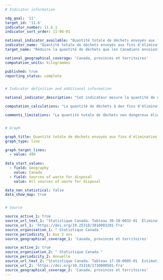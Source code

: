 ```yaml
---
# Indicator information

sdg_goal: '11'
target_id: '11.6'
indicator_number: 11.6.1
indicator_sort_order: 11-06-01

national_indicator_available: "Quantité totale de déchets envoyés aux fins d'élimination par habitant"
indicator_name: "Quantité totale de déchets envoyés aux fins d'élimination par habitant"
target_name: "Réduire la quantité de déchets que les Canadiens envoient à l'élimination d'une valeur de référence de 699 kilogrammes par personne en 2014 à 490 kilogrammes par personne d'ici 2030 (une réduction de 30 %)"

national_geographical_coverage: 'Canada, provinces et territoires'
computation_units: kilogrammes

published: true
reporting_status: complete


# Indicator definition and additional information

national_indicator_description: "Cet indicateur mesure la quantité de déchets à des fins d'éliminations (en kilogrammes) par habitant provenant de sources résidentielles ou non résidentielles."

computation_calculations: "La quantité de déchets à des fins d'éliminations est convertie en kilogramme et disivée par la population pour obtenir une quantité par habitant."

comments_limitations: "La quantité totale de déchets non dangereux éliminés dans des installations d'élimination des déchets publics et privés inclut les déchets exportés à l'extérieur de la province productrice ou à l'extérieur du pays en vue d'être éliminés. Ceci n'inclut pas les déchets éliminés dans des installations d'élimination de déchets dangereux ni les déchets produits sur un site industriel et éliminés sur place."


# Graph

graph_title: Quantité totale de déchets envoyés aux fins d'élimination par habitant
graph_type: line

graph_target_lines:
  - value: 490
    
data_start_values:
  - field: Geography
    value: Canada
  - field: Sources of waste for disposal
    value: All sources of waste for disposal

data_non_statistical: false
data_show_map: true


# Source

source_active_1: true
source_url_text_1: "Statistique Canada. Tableau 38-10-0032-01  Élimination de déchets, selon la source"
source_url_1: 'https://doi.org/10.25318/3810003201-fra'
source_organisation_1: " Statistique Canada "
source_periodicity_1: Aux 2 ans
source_geographical_coverage_1: 'Canada, provinces et territoires'

source_active_2: true
source_organisation_2: " Statistique Canada "
source_periodicity_2: Annuelle
source_url_text_2: "Statistique Canada. Tableau 17-10-0005-01  Estimations de la population au 1er juillet, par âge et sexe"
source_url_2: 'https://doi.org/10.25318/1710000501-fra'
source_geographical_coverage_2: 'Canada, provinces et territoires'
---
```


